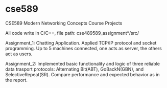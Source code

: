 # cse589

CSE589 Modern Networking Concepts Course Projects

All code write in C/C++, file path: cse489589_assignment*/src/

Assignment_1: Chatting Application. Applied TCP/IP protocol and socket programming. Up to 5 machines connected, one acts as server, the others act as users.

Assignment_2: Implemented basic functionality and logic of three reliable data trasport protocols: Alternating Bit(ABT), GoBackN(GBN), and SelectiveRepeat(SR). Compare performance and expected behavior as in the report.
